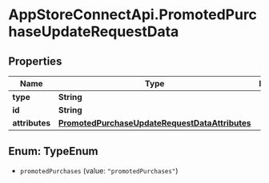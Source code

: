 # AppStoreConnectApi.PromotedPurchaseUpdateRequestData

## Properties

Name | Type | Description | Notes
------------ | ------------- | ------------- | -------------
**type** | **String** |  | 
**id** | **String** |  | 
**attributes** | [**PromotedPurchaseUpdateRequestDataAttributes**](PromotedPurchaseUpdateRequestDataAttributes.md) |  | [optional] 



## Enum: TypeEnum


* `promotedPurchases` (value: `"promotedPurchases"`)




